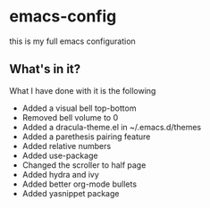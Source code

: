 

# emacs-config

this is my full emacs configuration


## What's in it?

What I have done with it is the following 

-   Added a visual bell top-bottom
-   Removed bell volume to 0
-   Added a dracula-theme.el in ~/.emacs.d/themes
-   Added a parethesis pairing feature
-   Added relative numbers
-   Added use-package
-   Changed the scroller to half page
-   Added hydra and ivy
-   Added better org-mode bullets
-   Added yasnippet package

